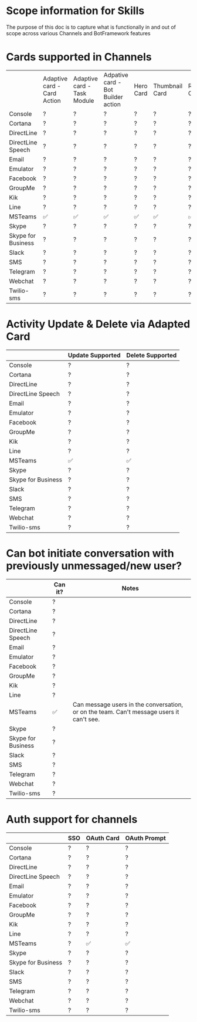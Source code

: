 # Scope information for Skills

The purpose of this doc is to capture what is functionally in and out of scope across various Channels and BotFramework features


# Cards supported in Channels
|   |   |   |   |   |   |   |   |   |   |   |   |   |   |   |   |
|---|---|---|---|---|---|---|---|---|---|---|---|---|---|---|---|
|        | Adaptive card - Card Action |Adaptive card - Task Module|Adpative card - Bot Builder action| Hero Card | Thumbnail Card | Receipt Card | Signin Card | Carousel Card | List of Cards | O365 Card | File card| Animation cards | Audio Cards | Video Cards|
|Console           |?|?|?|?|?|?|?|?|?|?|?|?|?|?|
|Cortana           |?|?|?|?|?|?|?|?|?|?|?|?|?|?|
|DirectLine        |?|?|?|?|?|?|?|?|?|?|?|?|?|?|
|DirectLine Speech |?|?|?|?|?|?|?|?|?|?|?|?|?|?|
|Email             |?|?|?|?|?|?|?|?|?|?|?|?|?|?|
|Emulator          |?|?|?|?|?|?|?|?|?|?|?|?|?|?|
|Facebook          |?|?|?|?|?|?|?|?|?|?|?|?|?|?|
|GroupMe           |?|?|?|?|?|?|?|?|?|?|?|?|?|?|
|Kik               |?|?|?|?|?|?|?|?|?|?|?|?|?|?|
|Line              |?|?|?|?|?|?|?|?|?|?|?|?|?|?|
|MSTeams           |✅|✅|✅|✅|✅|✅|✅|✅|✅|✅|✅|❌|❌|❌|
|Skype             |?|?|?|?|?|?|?|?|?|?|?|?|?|?|
|Skype for Business|?|?|?|?|?|?|?|?|?|?|?|?|?|?|
|Slack             |?|?|?|?|?|?|?|?|?|?|?|?|?|?|
|SMS               |?|?|?|?|?|?|?|?|?|?|?|?|?|?|
|Telegram          |?|?|?|?|?|?|?|?|?|?|?|?|?|?|
|Webchat           |?|?|?|?|?|?|?|?|?|?|?|?|?|?|
|Twilio-sms        |?|?|?|?|?|?|?|?|?|?|?|?|?|?|


# Activity Update & Delete via Adapted Card

|                  |Update Supported|Delete Supported|
|------------------|--|-|
|Console           |?|?|
|Cortana           |?|?|
|DirectLine        |?|?|
|DirectLine Speech |?|?|
|Email             |?|?|
|Emulator          |?|?|
|Facebook          |?|?|
|GroupMe           |?|?|
|Kik               |?|?|
|Line              |?|?|
|MSTeams           |✅|✅|
|Skype             |?|?|
|Skype for Business|?|?|
|Slack             |?|?|
|SMS               |?|?|
|Telegram          |?|?|
|Webchat           |?|?|
|Twilio-sms        |?|?|


# Can bot initiate conversation with previously unmessaged/new user?
|                  |Can it?| Notes|
|------------------|-------| ---- |
|Console           |?| |
|Cortana           |?| |
|DirectLine        |?| |
|DirectLine Speech |?| |
|Email             |?| |
|Emulator          |?| |
|Facebook          |?| |
|GroupMe           |?| |
|Kik               |?| |
|Line              |?| |
|MSTeams           |✅|Can message users in the conversation, or on the team. Can't message users it can't see.|
|Skype             |?| |
|Skype for Business|?| |
|Slack             |?| |
|SMS               |?| |
|Telegram          |?| |
|Webchat           |?| |
|Twilio-sms        |?| |

# Auth support for channels
|                  |SSO|OAuth Card|OAuth Prompt|
|------------------|--|-|-|
|Console           |?|?|?|
|Cortana           |?|?|?|
|DirectLine        |?|?|?|
|DirectLine Speech |?|?|?|
|Email             |?|?|?|
|Emulator          |?|?|?|
|Facebook          |?|?|?|
|GroupMe           |?|?|?|
|Kik               |?|?|?|
|Line              |?|?|?|
|MSTeams           |?|✅|✅|
|Skype             |?|?|?|
|Skype for Business|?|?|?|
|Slack             |?|?|?|
|SMS               |?|?|?|
|Telegram          |?|?|?|
|Webchat           |?|?|?|
|Twilio-sms        |?|?|?|